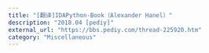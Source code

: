 ```yaml
---
title: "[翻译]IDAPython-Book（Alexander Hanel）"
description: "2018.04 [pediy]"
external_url: "https://bbs.pediy.com/thread-225920.htm"
category: "Miscellaneous"
---
```

